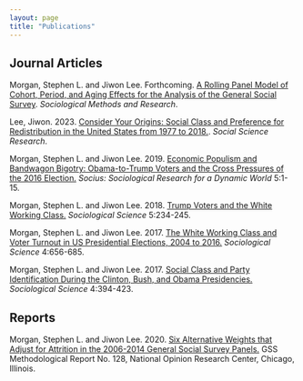 ```yaml
---
layout: page
title: "Publications"
---
```


## Journal Articles

Morgan, Stephen L. and Jiwon Lee. Forthcoming. [A Rolling Panel Model of Cohort, Period, and Aging Effects for the Analysis of the General Social Survey](https://journals.sagepub.com/doi/abs/10.1177/00491241211043135). *Sociological Methods and Research*. 

Lee, Jiwon. 2023. [Consider Your Origins: Social Class and Preference for Redistribution in the  United States from 1977 to 2018.](https://www.sciencedirect.com/science/article/pii/S0049089X22001557). *Social Science Research*.

Morgan, Stephen L. and  Jiwon Lee. 2019. [Economic Populism and Bandwagon Bigotry: Obama-to-Trump Voters and the Cross Pressures of the 2016 Election.](https://journals.sagepub.com/doi/pdf/10.1177/2378023119871119) *Socius: Sociological Research for a Dynamic World* 5:1-15.

Morgan, Stephen L. and  Jiwon Lee. 2018. [Trump Voters and the White Working Class.](https://www.sociologicalscience.com/download/vol-5/april/SocSci_v5_234to245.pdf) *Sociological Science* 5:234-245.

Morgan, Stephen L. and  Jiwon Lee. 2017. [The White Working Class and Voter Turnout in US Presidential Elections, 2004 to 2016.](https://www.sociologicalscience.com/download/vol-4/november/SocSci_v4_656to685.pdf) *Sociological Science* 4:656-685.

Morgan, Stephen L. and  Jiwon Lee. 2017. [Social Class and Party Identification During the Clinton, Bush, and Obama Presidencies.](https://www.sociologicalscience.com/download/vol-4/august/SocSci_v4_394to423.pdf) *Sociological Science* 4:394-423.

## Reports

Morgan, Stephen L. and Jiwon Lee. 2020. [Six Alternative Weights that Adjust for Attrition in the 2006-2014 General Social Survey Panels.](https://gss.norc.org/Documents/reports/methodological-reports/MR132%20Panel-Weights.pdf) GSS Methodological Report No. 128, National Opinion Research Center, Chicago, Illinois. 

